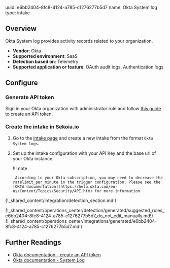 uuid: e6bb2404-8fc8-4124-a785-c1276277b5d7
name: Okta System log
type: intake


## Overview
Okta System log provides activity records related to your organization.

- **Vendor**: Okta
- **Supported environment**: SaaS
- **Detection based on**: Telemetry
- **Supported application or feature**: OAuth audit logs, Authentication logs


## Configure

### Generate API token

Sign in your Okta organization with administrator role and follow [this guide](https://developer.okta.com/docs/guides/create-an-api-token/main/#create-the-token) to create an API token.

### Create the intake in Sekoia.io

1. Go to the [intake page](https://app.sekoia.io/operations/intakes) and create a new intake from the format `Okta System logs`. 
2. Set up the intake configuration with your API Key and the base url of your Okta instance. 

    !!! note

        According to your Okta subscription, you may need to decrease the ratelimit_per_minute in the trigger configuration. Please see the [OKTA documentation](https://help.okta.com/en-us/Content/Topics/Security/API.htm) for more information


{!_shared_content/integration/detection_section.md!}

{!_shared_content/operations_center/detection/generated/suggested_rules_e6bb2404-8fc8-4124-a785-c1276277b5d7_do_not_edit_manually.md!}
{!_shared_content/operations_center/integrations/generated/e6bb2404-8fc8-4124-a785-c1276277b5d7.md!}

## Further Readings

- [Okta documentation - create an API token](https://developer.okta.com/docs/guides/create-an-api-token/main/)
- [Okta documentation - System Log](https://developer.okta.com/docs/reference/api/system-log/)
